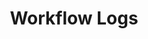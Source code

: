 ---
layout: "redirect"
redirect: "/docs/my-user-account/workflow-tasks/workflow-logs/workflow-logs.html"
title: "Workflow Logs"
mainPage: false
order: 4
---